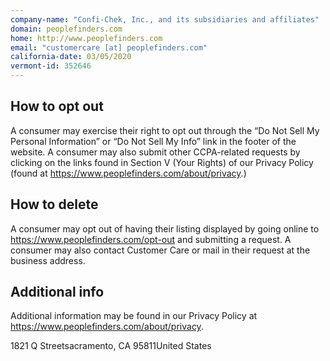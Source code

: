 ```yaml
---
company-name: "Confi-Chek, Inc., and its subsidiaries and affiliates"
domain: peoplefinders.com
home: http://www.peoplefinders.com
email: "customercare [at] peoplefinders.com"
california-date: 03/05/2020
vermont-id: 352646
---
```

## How to opt out


A consumer may exercise their right to opt out through the “Do Not Sell My Personal Information” or “Do Not Sell My Info” link in the footer of the website. A consumer may also submit other CCPA-related requests by clicking on the links found in Section V (Your Rights) of our Privacy Policy (found at https://www.peoplefinders.com/about/privacy.)

## How to delete


A consumer may opt out of having their listing displayed by going online to https://www.peoplefinders.com/opt-out and submitting a request. A consumer may also contact Customer Care or mail in their request at the business address.

## Additional info


Additional information may be found in our Privacy Policy at https://www.peoplefinders.com/about/privacy.

1821 Q Streetsacramento, CA 95811United States














